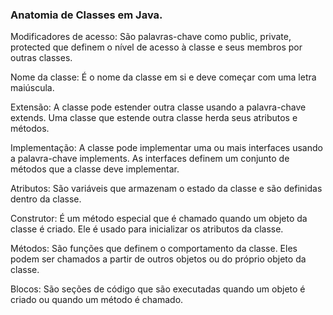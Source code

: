 ### Anatomia de Classes em Java.

Modificadores de acesso: São palavras-chave como public, private, protected que definem o nível de acesso à classe e seus membros por outras classes.

Nome da classe: É o nome da classe em si e deve começar com uma letra maiúscula.

Extensão: A classe pode estender outra classe usando a palavra-chave extends. Uma classe que estende outra classe herda seus atributos e métodos.

Implementação: A classe pode implementar uma ou mais interfaces usando a palavra-chave implements. As interfaces definem um conjunto de métodos que a classe deve implementar.

Atributos: São variáveis que armazenam o estado da classe e são definidas dentro da classe.

Construtor: É um método especial que é chamado quando um objeto da classe é criado. Ele é usado para inicializar os atributos da classe.

Métodos: São funções que definem o comportamento da classe. Eles podem ser chamados a partir de outros objetos ou do próprio objeto da classe.

Blocos: São seções de código que são executadas quando um objeto é criado ou quando um método é chamado.